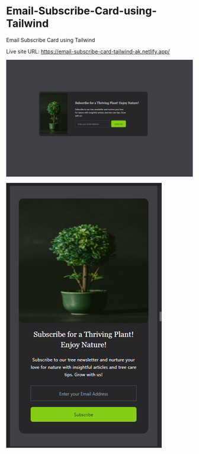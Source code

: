 # Email-Subscribe-Card-using-Tailwind
Email Subscribe Card using Tailwind

Live site URL: https://email-subscribe-card-tailwind-ak.netlify.app/


![screenshot](images/Screenshot%20(54).png)

![screenshot](images/Screenshot%20(56).png)



